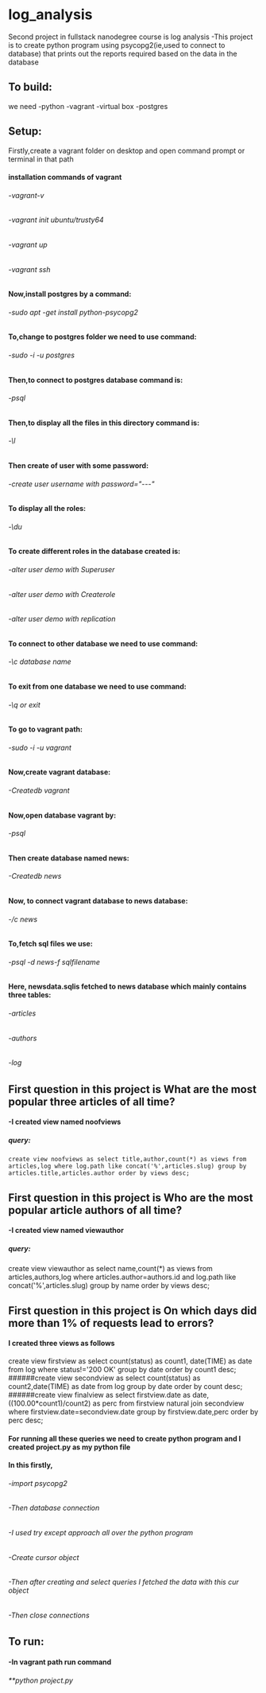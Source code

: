 # log_analysis
Second project in fullstack nanodegree course is log analysis
-This project is to create python program using psycopg2(ie,used to connect to database) that prints out the reports required based on the data in the database 
## To build:
we need
-python 
-vagrant
-virtual box
-postgres
## Setup:
  Firstly,create a vagrant folder on desktop and open command prompt or terminal in that path
#### installation commands of vagrant
  ###### -vagrant-v
  ###### -vagrant init ubuntu/trusty64
  ###### -vagrant up
  ###### -vagrant ssh
#### Now,install postgres by a command:
  ###### -sudo apt -get install python-psycopg2
#### To,change to postgres folder we need to use command:
  ###### -sudo -i -u postgres
#### Then,to connect to postgres database command is:
  ###### -psql
#### Then,to display all the files in this directory command is:
  ###### -\l
#### Then create of user with some password:
  ###### -create user username with password="---"
#### To display all the roles:
  ###### -\du
#### To create different roles in the database created is:
  ###### -alter user demo with Superuser
  ###### -alter user demo with Createrole
  ###### -alter user demo with replication
#### To connect to other database we need to use command:
  ###### -\c database name
#### To exit from one database we need to use command:
  ###### -\q or exit 
#### To go to vagrant path:
  ###### -sudo -i -u vagrant
#### Now,create vagrant database:
  ###### -Createdb vagrant
#### Now,open database vagrant by:
  ###### -psql
#### Then create database named news:
  ###### -Createdb news
#### Now, to connect vagrant database to news database:
  ###### -/c news
#### To,fetch sql files we use: 
  ###### -psql -d news-f sqlfilename
#### Here, newsdata.sqlis fetched to news database which mainly contains three tables:
  ###### -articles
  ###### -authors
  ###### -log
## First question in this project is What are the most popular three articles of all time? 
  #### -I created view named noofviews
  ##### query:
    create view noofviews as select title,author,count(*) as views from articles,log where log.path like concat('%',articles.slug) group by articles.title,articles.author order by views desc;
## First question in this project is Who are the most popular article authors of all time?
  #### -I created view named viewauthor
  ##### query:
   create view viewauthor as select name,count(*) as views from articles,authors,log where articles.author=authors.id and log.path like concat('%',articles.slug) group by name order by views desc;
## First question in this project is On which days did more than 1% of requests lead to errors?
#### I created three views as follows
  create view firstview as select count(status) as count1, date(TIME) as date from log where status!='200 OK' group by date order by count1 desc;
  ######create view secondview as select count(status) as count2,date(TIME) as date from log group by date order by count desc;
  ######create view finalview as select firstview.date as date,((100.00*count1)/count2) as perc from firstview natural join secondview  where firstview.date=secondview.date group by firstview.date,perc order by perc desc;
#### For running all these queries we need to create python program and I created project.py as my python file
#### In this firstly,
  ###### -import psycopg2
  ###### -Then database connection
  ###### -I used try except approach all over the python program
  ###### -Create cursor object
  ###### -Then after creating and select queries I fetched the data with this cur object
  ###### -Then close connections
## To run:
  #### -In vagrant path run command
  ###### **python project.py
